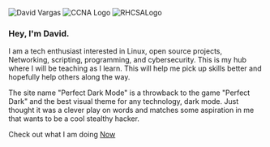 ![David Vargas](/images/circleportrait.PNG?height=220px&classes=inline) 
![CCNA Logo](/images/ccnabadge.png?height=100px&classes=inline)
![RHCSALogo](/images/rhcsabadge.png?height=100px&classes=inline)

### Hey, I'm David. 

I am a tech enthusiast interested in Linux, open source projects, Networking, scripting, programming, and cybersecurity. This is my hub where I will be teaching as I learn. This will help me pick up skills better and hopefully help others along the way.

The site name "Perfect Dark Mode" is a throwback to the game "Perfect Dark" and the best visual theme for any technology, dark mode. Just thought it was a clever play on words and matches some aspiration in me that wants to be a cool stealthy hacker. 

Check out what I am doing [Now](now)